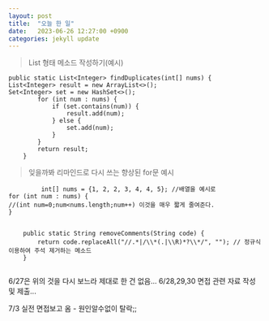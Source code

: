 ```yaml
---
layout: post
title:  "오늘 한 일"
date:   2023-06-26 12:27:00 +0900
categories: jekyll update
---
```


>List 형태 메소드 작성하기(예시)
```
public static List<Integer> findDuplicates(int[] nums) {
List<Integer> result = new ArrayList<>();
Set<Integer> set = new HashSet<>();
        for (int num : nums) {
            if (set.contains(num)) {
                result.add(num);
            } else {
                set.add(num);
            }
        }
        return result;
    }
```
>잊을까봐 리마인드로 다시 쓰는 향상된 for문 예시

```
         int[] nums = {1, 2, 2, 3, 4, 4, 5}; //배열을 예시로
for (int num : nums) {
//(int num=0;num<nums.length;num++) 이것을 매우 짧게 줄여준다.
}
```

``` 정규식 꼭 기억할거야~~!! ㅠㅠㅠ

    public static String removeComments(String code) {
        return code.replaceAll("//.*|/\\*(.|\\R)*?\\*/", ""); // 정규식 이용하여 주석 제거하는 메소드
    }


```

6/27은 위의 것을 다시 보느라 제대로 한 건 없음...
6/28,29,30 면접 관련 자료 작성 및 제출...

7/3 실전 면접보고 옴 - 원인알수없이 탈락;;
